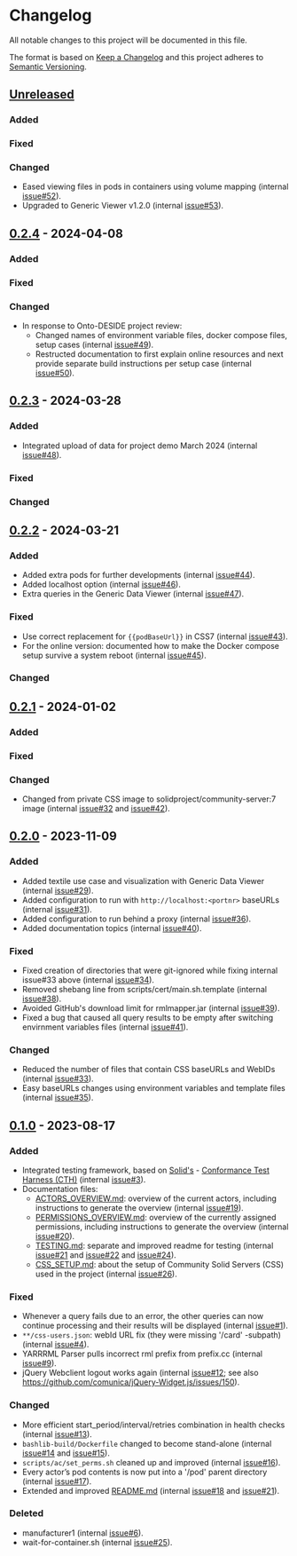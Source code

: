 # Changelog

All notable changes to this project will be documented in this file.

The format is based on [Keep a Changelog](http://keepachangelog.com/en/1.0.0/)
and this project adheres to [Semantic Versioning](http://semver.org/spec/v2.0.0.html).

## [Unreleased]

### Added

### Fixed

### Changed

- Eased viewing files in pods in containers using volume mapping (internal [issue#52](https://gitlab.ilabt.imec.be/KNoWS/projects/onto-deside/architecture/-/issues/52)).
- Upgraded to Generic Viewer v1.2.0 (internal [issue#53](https://gitlab.ilabt.imec.be/KNoWS/projects/onto-deside/architecture/-/issues/53)).

## [0.2.4] - 2024-04-08

### Added

### Fixed

### Changed

- In response to Onto-DESIDE project review:
  - Changed names of environment variable files, docker compose files, setup cases (internal [issue#49](https://gitlab.ilabt.imec.be/KNoWS/projects/onto-deside/architecture/-/issues/49)).
  - Restructed documentation to first explain online resources and next provide separate build instructions per setup case (internal [issue#50](https://gitlab.ilabt.imec.be/KNoWS/projects/onto-deside/architecture/-/issues/50)).

## [0.2.3] - 2024-03-28

### Added

- Integrated upload of data for project demo March 2024 (internal [issue#48](https://gitlab.ilabt.imec.be/KNoWS/projects/onto-deside/architecture/-/issues/48)).

### Fixed

### Changed

## [0.2.2] - 2024-03-21

### Added

- Added extra pods for further developments (internal [issue#44](https://gitlab.ilabt.imec.be/KNoWS/projects/onto-deside/architecture/-/issues/44)).
- Added localhost option (internal [issue#46](https://gitlab.ilabt.imec.be/KNoWS/projects/onto-deside/architecture/-/issues/46)).
- Extra queries in the Generic Data Viewer (internal [issue#47](https://gitlab.ilabt.imec.be/KNoWS/projects/onto-deside/architecture/-/issues/47)).

### Fixed

- Use correct replacement for `{{podBaseUrl}}` in CSS7 (internal [issue#43](https://gitlab.ilabt.imec.be/KNoWS/projects/onto-deside/architecture/-/issues/43)).
- For the online version: documented how to make the Docker compose setup survive a system reboot (internal [issue#45](https://gitlab.ilabt.imec.be/KNoWS/projects/onto-deside/architecture/-/issues/45)).

### Changed

## [0.2.1] - 2024-01-02

### Added

### Fixed

### Changed

- Changed from private CSS image to solidproject/community-server:7 image (internal [issue#32](https://gitlab.ilabt.imec.be/KNoWS/projects/onto-deside/architecture/-/issues/32) and [issue#42](https://gitlab.ilabt.imec.be/KNoWS/projects/onto-deside/architecture/-/issues/42)).

## [0.2.0] - 2023-11-09

### Added

- Added textile use case and visualization with Generic Data Viewer (internal [issue#29](https://gitlab.ilabt.imec.be/KNoWS/projects/onto-deside/architecture/-/issues/29)).
- Added configuration to run with `http://localhost:<portnr>` baseURLs (internal [issue#31](https://gitlab.ilabt.imec.be/KNoWS/projects/onto-deside/architecture/-/issues/31)).
- Added configuration to run behind a proxy (internal [issue#36](https://gitlab.ilabt.imec.be/KNoWS/projects/onto-deside/architecture/-/issues/36)).
- Added documentation topics (internal [issue#40](https://gitlab.ilabt.imec.be/KNoWS/projects/onto-deside/architecture/-/issues/40)).

### Fixed

- Fixed creation of directories that were git-ignored while fixing internal issue#33 above (internal [issue#34](https://gitlab.ilabt.imec.be/KNoWS/projects/onto-deside/architecture/-/issues/34)).
- Removed shebang line from scripts/cert/main.sh.template (internal [issue#38](https://gitlab.ilabt.imec.be/KNoWS/projects/onto-deside/architecture/-/issues/38)).
- Avoided GitHub's download limit for rmlmapper.jar (internal [issue#39](https://gitlab.ilabt.imec.be/KNoWS/projects/onto-deside/architecture/-/issues/39)).
- Fixed a bug that caused all query results to be empty after switching envirnment variables files (internal [issue#41](https://gitlab.ilabt.imec.be/KNoWS/projects/onto-deside/architecture/-/issues/41)).

### Changed

- Reduced the number of files that contain CSS baseURLs and WebIDs (internal [issue#33](https://gitlab.ilabt.imec.be/KNoWS/projects/onto-deside/architecture/-/issues/33)).
- Easy baseURLs changes using environment variables and template files (internal [issue#35](https://gitlab.ilabt.imec.be/KNoWS/projects/onto-deside/architecture/-/issues/35)).

## [0.1.0] - 2023-08-17

### Added

- Integrated testing framework, based on [Solid's](https://solidproject.org/) - [Conformance Test Harness (CTH)](https://github.com/solid-contrib/conformance-test-harness) (internal [issue#3](https://gitlab.ilabt.imec.be/KNoWS/projects/onto-deside/architecture/-/issues/3)).
- Documentation files:
  - [ACTORS_OVERVIEW.md](doc/ACTORS_OVERVIEW.md): overview of the current actors, including instructions to generate the overview (internal [issue#19](https://gitlab.ilabt.imec.be/KNoWS/projects/onto-deside/architecture/-/issues/19)).
  - [PERMISSIONS_OVERVIEW.md](doc/PERMISSIONS_OVERVIEW.md): overview of the currently assigned permissions, including instructions to generate the overview (internal [issue#20](https://gitlab.ilabt.imec.be/KNoWS/projects/onto-deside/architecture/-/issues/20)).
  - [TESTING.md](doc/TESTING.md): separate and improved readme for testing (internal [issue#21](https://gitlab.ilabt.imec.be/KNoWS/projects/onto-deside/architecture/-/issues/21) and [issue#22](https://gitlab.ilabt.imec.be/KNoWS/projects/onto-deside/architecture/-/issues/22) and [issue#24](https://gitlab.ilabt.imec.be/KNoWS/projects/onto-deside/architecture/-/issues/24)). 
  - [CSS_SETUP.md](doc/CSS_SETUP.md): about the setup of Community Solid Servers (CSS) used in the project (internal [issue#26](https://gitlab.ilabt.imec.be/KNoWS/projects/onto-deside/architecture/-/issues/26)).

### Fixed

- Whenever a query fails due to an error, the other queries can now continue processing and their results will be displayed (internal [issue#1](https://gitlab.ilabt.imec.be/KNoWS/projects/onto-deside/architecture/-/issues/1)).
- `**/css-users.json`: webId URL fix (they were missing '/card' -subpath) (internal [issue#4](https://gitlab.ilabt.imec.be/KNoWS/projects/onto-deside/architecture/-/issues/4)).
- YARRRML Parser pulls incorrect rml prefix from prefix.cc (internal [issue#9](https://gitlab.ilabt.imec.be/KNoWS/projects/onto-deside/architecture/-/issues/9)).
- jQuery Webclient logout works again (internal [issue#12](https://gitlab.ilabt.imec.be/KNoWS/projects/onto-deside/architecture/-/issues/12); see also https://github.com/comunica/jQuery-Widget.js/issues/150).

### Changed

- More efficient start_period/interval/retries combination in health checks (internal [issue#13](https://gitlab.ilabt.imec.be/KNoWS/projects/onto-deside/architecture/-/issues/13)).
- `bashlib-build/Dockerfile` changed to become stand-alone (internal [issue#14](https://gitlab.ilabt.imec.be/KNoWS/projects/onto-deside/architecture/-/issues/14) and [issue#15](https://gitlab.ilabt.imec.be/KNoWS/projects/onto-deside/architecture/-/issues/15)).
- `scripts/ac/set_perms.sh` cleaned up and improved (internal [issue#16](https://gitlab.ilabt.imec.be/KNoWS/projects/onto-deside/architecture/-/issues/16)).
- Every actor’s pod contents is now put into a '/pod' parent directory (internal [issue#17](https://gitlab.ilabt.imec.be/KNoWS/projects/onto-deside/architecture/-/issues/17)).
- Extended and improved [README.md](README.md) (internal [issue#18](https://gitlab.ilabt.imec.be/KNoWS/projects/onto-deside/architecture/-/issues/18) and [issue#21](https://gitlab.ilabt.imec.be/KNoWS/projects/onto-deside/architecture/-/issues/21)).

### Deleted

- manufacturer1 (internal [issue#6](https://gitlab.ilabt.imec.be/KNoWS/projects/onto-deside/architecture/-/issues/6)).
- wait-for-container.sh (internal [issue#25](https://gitlab.ilabt.imec.be/KNoWS/projects/onto-deside/architecture/-/issues/25)).

[0.1.0]: https://github.com/KNowledgeOnWebScale/open-circularity-platform/releases/tag/v0.1.0
[0.2.0]: https://github.com/KNowledgeOnWebScale/open-circularity-platform/releases/tag/v0.2.0
[0.2.1]: https://github.com/KNowledgeOnWebScale/open-circularity-platform/releases/tag/v0.2.1
[0.2.2]: https://github.com/KNowledgeOnWebScale/open-circularity-platform/releases/tag/v0.2.2
[0.2.3]: https://github.com/KNowledgeOnWebScale/open-circularity-platform/releases/tag/v0.2.3
[0.2.4]: https://github.com/KNowledgeOnWebScale/open-circularity-platform/releases/tag/v0.2.4
[Unreleased]: https://github.com/KNowledgeOnWebScale/open-circularity-platform/compare/v0.2.4...HEAD
